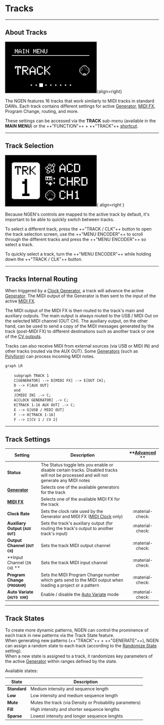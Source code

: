 # Tracks

---

## About Tracks

![](images/NGEN_MainMenu_Track.png){align=right}

The NGEN features 16 tracks that work similarly to MIDI tracks in standard DAWs. Each track contains different settings for active [Generator](generators.md), [MIDI FX](midifx.md), Program Change, routing, and more.  

These settings can be accessed via the **TRACK** sub-menu (available in the **MAIN MENU**) or the ++"FUNCTION"++ + ++"TRACK"++ [shortcut](menunavigation.md#shortcuts).


--- 

## Track Selection

![Track Selector](images/NGEN_TrackSelector.png){ align=right }

Because NGEN's controls are mapped to the active track by default, it's important to be able to quickly switch between tracks.

To select a different track, press the ++"TRACK / CLK"++ button to open the track selection screen, use the ++"MENU ENCODER"++ to scroll through the different tracks and press the ++"MENU ENCODER"++ so select a track.


To quickly select a track, turn the ++"MENU ENCODER"++ while holding down the ++"TRACK / CLK"++ button.


---

## Tracks Internal Routing

When triggered by a [Clock Generator](clockgen.md), a track will advance the active [Generator](generators.md). The MIDI output of the Generator is then sent to the input of the active [MIDI FX](midifx.md).

The MIDI output of the MIDI FX is then routed to the track's main and auxiliary outputs.
The main output is always routed to the USB / MIDI Out on the selected MIDI channel (OUT CH).
The auxiliary output, on the other hand, can be used to send a copy of the MIDI messages generated by the track (post-MIDI FX) to different destinations such as another track or one of the [CV outputs](setup.md#connecting-via-cv).

Tracks can also receive MIDI from external sources (via USB or MIDI IN) and other tracks (routed via the AUX OUT). Some [Generators](generators.md) (such as [Polyform](generators.md#polyform)) can process incoming MIDI notes.


``` mermaid
graph LR

    subgraph TRACK 1
    C[GENERATOR] --> D[MIDI FX] --> E[OUT CH];
    D --> F[AUX OUT]
    end
    J[MIDI IN] .-> C;
    A[CLOCK GENERATOR] .-> C;
    K[TRACK 1-16 AUX OUT] .-> C;
    E --> G[USB / MIDI OUT]
    F --> H[TRACK 1-16]
    F --> I[CV 1 / CV 2]
```

---


## Track Settings

| **Setting** | **Description** | **[Advanced](menunavigation.md#advanced-parameters-and-settings) ** |
|---|---|:--:|
|**Status**|The Status toggle lets you enable or disable certain tracks. Disabled tracks will not be processed and will not generate any MIDI notes| |
| **[Generator](generators.md)** | Selects one of the available generators for the track||
| **[MIDI FX](midifx.md)** | Selects one of the available MIDI FX for the track | | 
| **Clock Rate** | Sets the clock rate used by the Generator and MIDI FX ([MIDI Clock](clockgen.md#midi-clock) only) |:material-check:| 
| **Auxiliary Output (```AUX OUT```)** | Sets the track's auxiliary output (for routing the track's output to another track's input) |:material-check:| 
| **Output Channel (```OUT CH```)** | Sets the track MIDI output channel |:material-check: |
| **Input Channel (```IN CH```) ** | Sets the track MIDI input channel | :material-check: |
| **Program Change (```PROGRAM```)** | Sets the MIDI Program Change number which gets send to the MIDI output when loading a project or a pattern | :material-check: |
| **Auto Variate (```AUTO VAR```)** | Enable / disable the [Auto Variate](settings.md#auto-variate-auto-vari8) mode | :material-check: |


---

## Track States

To create more dynamic patterns, NGEN can control the prominence of each track in new patterns via the Track State feature.  
When generating new patterns (++"TRACK"++ + ++"GENERATE"++), NGEN can assign a random state to each track (according to the [Randomize State](settings.md#randomize-state-rndmize-state) setting).  
When a new state is assigned to a track, it randomizes key parameters of the active [Generator](generators.md) within ranges defined by the state.

Available states:

| **State**    | **Description**                                         |
|--------------|---------------------------------------------------------|
| **Standard** | Medium intensity and sequence length                    |
| **Low**      | Low intensity and medium sequence length                |
| **Mute**     | Mutes the track (via Density or Probability parameters) |
| **Fill**     | High intensity and shorter sequence lengths             |
| **Sparse**   | Lowest intensity and longer sequence lenghts            |


